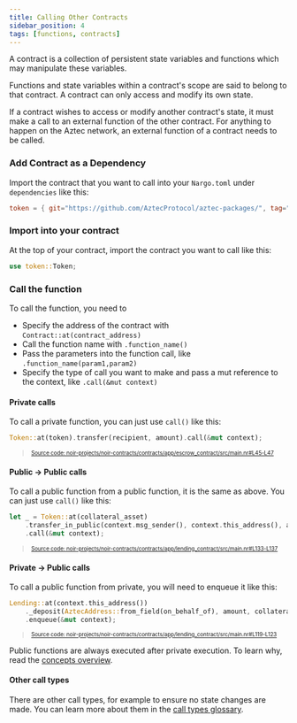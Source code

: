 ```yaml
---
title: Calling Other Contracts
sidebar_position: 4
tags: [functions, contracts]
---
```


A contract is a collection of persistent state variables and functions which may manipulate these variables.

Functions and state variables within a contract's scope are said to belong to that contract. A contract can only access and modify its own state.

If a contract wishes to access or modify another contract's state, it must make a call to an external function of the other contract. For anything to happen on the Aztec network, an external function of a contract needs to be called.

### Add Contract as a Dependency

Import the contract that you want to call into your `Nargo.toml` under `dependencies` like this:

```toml
token = { git="https://github.com/AztecProtocol/aztec-packages/", tag="v0.85.0", directory="noir-projects/noir-contracts/contracts/app/token_contract" }
```

### Import into your contract

At the top of your contract, import the contract you want to call like this:

```rust
use token::Token;
```

### Call the function

To call the function, you need to

- Specify the address of the contract with `Contract::at(contract_address)`
- Call the function name with `.function_name()`
- Pass the parameters into the function call, like `.function_name(param1,param2)`
- Specify the type of call you want to make and pass a mut reference to the context, like `.call(&mut context)`

#### Private calls

To call a private function, you can just use `call()` like this:

```rust title="call_function" showLineNumbers 
Token::at(token).transfer(recipient, amount).call(&mut context);
```
> <sup><sub><a href="https://github.com/AztecProtocol/aztec-packages/blob/v0.85.0/noir-projects/noir-contracts/contracts/app/escrow_contract/src/main.nr#L45-L47" target="_blank" rel="noopener noreferrer">Source code: noir-projects/noir-contracts/contracts/app/escrow_contract/src/main.nr#L45-L47</a></sub></sup>


#### Public -> Public calls

To call a public function from a public function, it is the same as above. You can just use `call()` like this:

```rust title="public_to_public_call" showLineNumbers 
let _ = Token::at(collateral_asset)
    .transfer_in_public(context.msg_sender(), context.this_address(), amount, nonce)
    .call(&mut context);
```
> <sup><sub><a href="https://github.com/AztecProtocol/aztec-packages/blob/v0.85.0/noir-projects/noir-contracts/contracts/app/lending_contract/src/main.nr#L133-L137" target="_blank" rel="noopener noreferrer">Source code: noir-projects/noir-contracts/contracts/app/lending_contract/src/main.nr#L133-L137</a></sub></sup>


#### Private -> Public calls

To call a public function from private, you will need to enqueue it like this:

```rust title="enqueue_public" showLineNumbers 
Lending::at(context.this_address())
    ._deposit(AztecAddress::from_field(on_behalf_of), amount, collateral_asset)
    .enqueue(&mut context);
```
> <sup><sub><a href="https://github.com/AztecProtocol/aztec-packages/blob/v0.85.0/noir-projects/noir-contracts/contracts/app/lending_contract/src/main.nr#L119-L123" target="_blank" rel="noopener noreferrer">Source code: noir-projects/noir-contracts/contracts/app/lending_contract/src/main.nr#L119-L123</a></sub></sup>


Public functions are always executed after private execution. To learn why, read the [concepts overview](../../../../aztec/index.md).

#### Other call types

There are other call types, for example to ensure no state changes are made. You can learn more about them in the [call types glossary](../../../../aztec/concepts/call_types.md).
